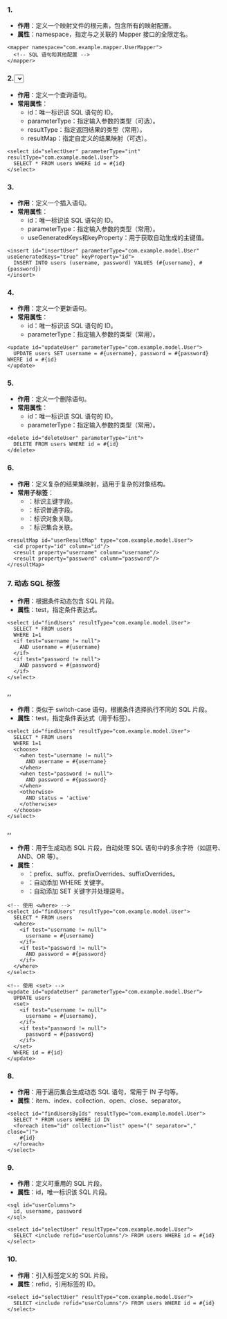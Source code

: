 ### 1.<mapper>
- **作用**：定义一个映射文件的根元素，包含所有的映射配置。
- **属性**：namespace，指定与之关联的 Mapper 接口的全限定名。
```
<mapper namespace="com.example.mapper.UserMapper">
  <!-- SQL 语句和其他配置 -->
</mapper>
```
### 2.<select>

- **作用**：定义一个查询语句。
- **常用属性**：
   - id：唯一标识该 SQL 语句的 ID。
   - parameterType：指定输入参数的类型（可选）。
   - resultType：指定返回结果的类型（常用）。
   - resultMap：指定自定义的结果映射（可选）。
```
<select id="selectUser" parameterType="int" resultType="com.example.model.User">
  SELECT * FROM users WHERE id = #{id}
</select>
```
### 3.<insert>

- **作用**：定义一个插入语句。
- **常用属性**：
   - id：唯一标识该 SQL 语句的 ID。
   - parameterType：指定输入参数的类型（常用）。
   - useGeneratedKeys和keyProperty：用于获取自动生成的主键值。
```
<insert id="insertUser" parameterType="com.example.model.User" useGeneratedKeys="true" keyProperty="id">
  INSERT INTO users (username, password) VALUES (#{username}, #{password})
</insert>
```
### 4.<update>

- **作用**：定义一个更新语句。
- **常用属性**：
   - id：唯一标识该 SQL 语句的 ID。
   - parameterType：指定输入参数的类型（常用）。
```
<update id="updateUser" parameterType="com.example.model.User">
  UPDATE users SET username = #{username}, password = #{password} WHERE id = #{id}
</update>
```
### 5.<delete>

- **作用**：定义一个删除语句。
- **常用属性**：
   - id：唯一标识该 SQL 语句的 ID。
   - parameterType：指定输入参数的类型（常用）。
```
<delete id="deleteUser" parameterType="int">
  DELETE FROM users WHERE id = #{id}
</delete>
```
### 6.<resultMap>

- **作用**：定义复杂的结果集映射，适用于复杂的对象结构。
- **常用子标签**：
   - <id>：标识主键字段。
   - <result>：标识普通字段。
   - <association>：标识对象关联。
   - <collection>：标识集合关联。
```
<resultMap id="userResultMap" type="com.example.model.User">
  <id property="id" column="id"/>
  <result property="username" column="username"/>
  <result property="password" column="password"/>
</resultMap>
```
### 7. 动态 SQL 标签
#### <if>

- **作用**：根据条件动态包含 SQL 片段。
- **属性**：test，指定条件表达式。
```
<select id="findUsers" resultType="com.example.model.User">
  SELECT * FROM users
  WHERE 1=1
  <if test="username != null">
    AND username = #{username}
  </if>
  <if test="password != null">
    AND password = #{password}
  </if>
</select>
```
#### <choose>,<when>,<otherwise>

- **作用**：类似于 switch-case 语句，根据条件选择执行不同的 SQL 片段。
- **属性**：test，指定条件表达式（用于<when>标签）。
```
<select id="findUsers" resultType="com.example.model.User">
  SELECT * FROM users
  WHERE 1=1
  <choose>
    <when test="username != null">
      AND username = #{username}
    </when>
    <when test="password != null">
      AND password = #{password}
    </when>
    <otherwise>
      AND status = 'active'
    </otherwise>
  </choose>
</select>
```
#### <trim>,<where>,<set>

- **作用**：用于生成动态 SQL 片段，自动处理 SQL 语句中的多余字符（如逗号、AND、OR 等）。
- **属性**：
   - <trim>：prefix、suffix、prefixOverrides、suffixOverrides。
   - <where>：自动添加 WHERE 关键字。
   - <set>：自动添加 SET 关键字并处理逗号。
```
<!-- 使用 <where> -->
<select id="findUsers" resultType="com.example.model.User">
  SELECT * FROM users
  <where>
    <if test="username != null">
      username = #{username}
    </if>
    <if test="password != null">
      AND password = #{password}
    </if>
  </where>
</select>

<!-- 使用 <set> -->
<update id="updateUser" parameterType="com.example.model.User">
  UPDATE users
  <set>
    <if test="username != null">
      username = #{username},
    </if>
    <if test="password != null">
      password = #{password}
    </if>
  </set>
  WHERE id = #{id}
</update>
```
### 8.<foreach>

- **作用**：用于遍历集合生成动态 SQL 语句，常用于 IN 子句等。
- **属性**：item、index、collection、open、close、separator。
```
<select id="findUsersByIds" resultType="com.example.model.User">
  SELECT * FROM users WHERE id IN
  <foreach item="id" collection="list" open="(" separator="," close=")">
    #{id}
  </foreach>
</select>
```
### 9.<sql>

- **作用**：定义可重用的 SQL 片段。
- **属性**：id，唯一标识该 SQL 片段。
```
<sql id="userColumns">
  id, username, password
</sql>

<select id="selectUser" resultType="com.example.model.User">
  SELECT <include refid="userColumns"/> FROM users WHERE id = #{id}
</select>
```
### 10.<include>

- **作用**：引入<sql>标签定义的 SQL 片段。
- **属性**：refid，引用<sql>标签的 ID。
```
<select id="selectUser" resultType="com.example.model.User">
  SELECT <include refid="userColumns"/> FROM users WHERE id = #{id}
</select>
```
